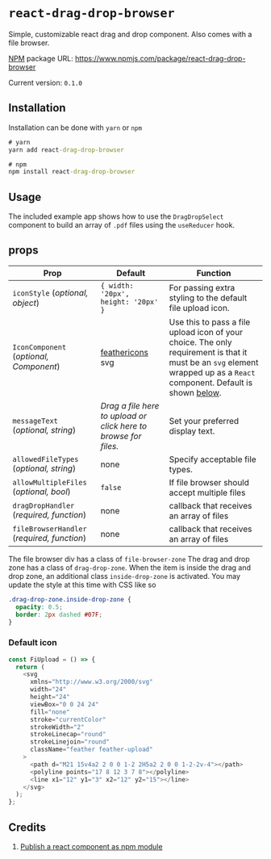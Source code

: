# `react-drag-drop-browser`

Simple, customizable react drag and drop component. Also comes with a file browser.

[NPM](https://www.npmjs.com/) package URL: <https://www.npmjs.com/package/react-drag-drop-browser>

Current version: `0.1.0`

## Installation

Installation can be done with `yarn` or `npm`

```cmd
# yarn
yarn add react-drag-drop-browser

# npm
npm install react-drag-drop-browser
```

## Usage

The included example app shows how to use the `DragDropSelect` component to build an array of `.pdf` files using the `useReducer` hook.

## props

|       Prop       |       Default    |     Function     |
| ---------------- | ---------------- | ---------------- |
|`iconStyle` (*optional, object*) | `{ width: '20px', height: '20px' }` | For passing extra styling to the default file upload icon. |
| `IconComponent` (*optional, Component*) | [feathericons](https://feathericons.com/) svg | Use this to pass a file upload icon of your choice. The only requirement is that it must be an `svg` element wrapped up as a `React` component. Default is shown [below](#default-icon). |
| `messageText` (*optional, string*) | *Drag a file here to upload or click here to browse for files.* | Set your preferred display text.|
| `allowedFileTypes` (*optional, string*) | none | Specify acceptable file types. |
| `allowMultipleFiles` (*optional, bool*) | `false` | If file browser should accept multiple files |
| `dragDropHandler` (*required, function*) | none | callback that receives an array of files |
| `fileBrowserHandler` (*required, function*) | none | callback that receives an array of files |

The file browser div has a class of `file-browser-zone`
The drag and drop zone has a class of `drag-drop-zone`. When the item is inside the drag and drop zone, an additional class `inside-drop-zone` is activated. You may update the style at this time with CSS like so

```css
.drag-drop-zone.inside-drop-zone {
  opacity: 0.5;
  border: 2px dashed #07F;
}
```

### Default icon

```javascript
const FiUpload = () => {
  return (
    <svg
      xmlns="http://www.w3.org/2000/svg"
      width="24"
      height="24"
      viewBox="0 0 24 24"
      fill="none"
      stroke="currentColor"
      strokeWidth="2"
      strokeLinecap="round"
      strokeLinejoin="round"
      className="feather feather-upload"
    >
      <path d="M21 15v4a2 2 0 0 1-2 2H5a2 2 0 0 1-2-2v-4"></path>
      <polyline points="17 8 12 3 7 8"></polyline>
      <line x1="12" y1="3" x2="12" y2="15"></line>
    </svg>
  );
};
```


## Credits

1. [Publish a react component as npm module](https://parastudios.de/create-a-react-component-as-npm-module/)
